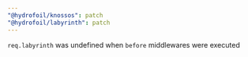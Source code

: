 ```yaml
---
"@hydrofoil/knossos": patch
"@hydrofoil/labyrinth": patch
---
```


`req.labyrinth` was undefined when `before` middlewares were executed
